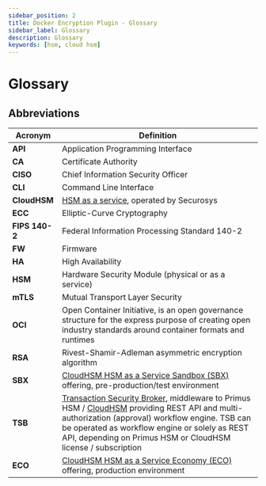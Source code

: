 ```yaml
---
sidebar_position: 2
title: Docker Encryption Plugin - Glossary
sidebar_label: Glossary
description: Glossary
keywords: [hsm, cloud hsm]
---
```


# Glossary

## Abbreviations

| **Acronym** | **Definition** |
| --- | --- |
| **API** | Application Programming Interface |
| **CA** | Certificate Authority |
| **CISO** | Chief Information Security Officer |
| **CLI** | Command Line Interface |
| **CloudHSM** | [HSM as a service](../../cloudhsm/overview), operated by Securosys |
| **ECC** | Elliptic-Curve Cryptography |
| **FIPS 140-2** | Federal Information Processing Standard 140-2 |
| **FW** | Firmware |
| **HA** | High Availability |
| **HSM** | Hardware Security Module (physical or as a service) |
| **mTLS** | Mutual Transport Layer Security |
| **OCI** | Open Container Initiative, is an open governance structure for the express purpose of creating open industry standards around container formats and runtimes |
| **RSA** | Rivest-Shamir-Adleman asymmetric encryption algorithm |
| **SBX** | [CloudHSM HSM as a Service Sandbox (SBX)](../../cloudhsm/Packages/sandbox) offering, pre-production/test environment |
| **TSB** | [Transaction Security Broker](../../tsb/Tutorials/TransactionSecurityBroker/transaction-security-broker), middleware to Primus HSM / [CloudHSM](../../cloudhsm/overview) providing REST API and multi-authorization (approval) workflow engine. TSB can be operated as workflow engine or solely as REST API, depending on Primus HSM or CloudHSM license / subscription |
| **ECO** | [CloudHSM HSM as a Service Economy (ECO)](../../cloudhsm/Packages/economy) offering, production environment |
